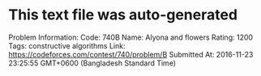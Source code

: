 # This text file was auto-generated

Problem Information:
Code: 740B
Name: Alyona and flowers
Rating: 1200
Tags: constructive algorithms
Link: https://codeforces.com/contest/740/problem/B
Submitted At: 2016-11-23 23:25:55 GMT+0600 (Bangladesh Standard Time)